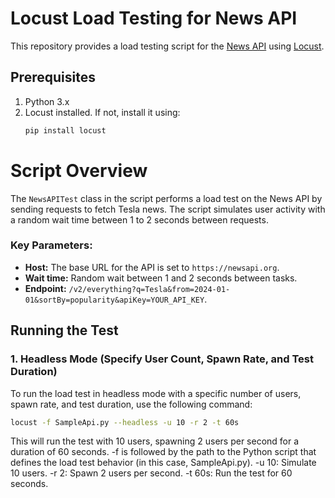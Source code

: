 # Locust Load Testing for News API

This repository provides a load testing script for the [News API](https://newsapi.org/) using [Locust](https://locust.io/).

## Prerequisites

1. Python 3.x
2. Locust installed. If not, install it using:
   ```bash
   pip install locust
# Script Overview

The `NewsAPITest` class in the script performs a load test on the News API by sending requests to fetch Tesla news. The script simulates user activity with a random wait time between 1 to 2 seconds between requests.

### Key Parameters:
- **Host:** The base URL for the API is set to `https://newsapi.org`.
- **Wait time:** Random wait between 1 and 2 seconds between tasks.
- **Endpoint:** `/v2/everything?q=Tesla&from=2024-01-01&sortBy=popularity&apiKey=YOUR_API_KEY`.

## Running the Test

### 1. Headless Mode (Specify User Count, Spawn Rate, and Test Duration)

To run the load test in headless mode with a specific number of users, spawn rate, and test duration, use the following command:

```bash
locust -f SampleApi.py --headless -u 10 -r 2 -t 60s
```
This will run the test with 10 users, spawning 2 users per second for a duration of 60 seconds.
-f is followed by the path to the Python script that defines the load test behavior (in this case, SampleApi.py).
-u 10: Simulate 10 users.
-r 2: Spawn 2 users per second.
-t 60s: Run the test for 60 seconds.
